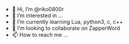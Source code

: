 - 👋 Hi, I’m @riko0800r
- 👀 I’m interested in ...
- 🌱 I’m currently learning Lua, python3, c, c++
- 💞️ I’m looking to collaborate on ZapperWord
- 📫 How to reach me ...

<!---
riko0800r/riko0800r is a ✨ special ✨ repository because its `README.md` (this file) appears on your GitHub profile.
You can click the Preview link to take a look at your changes.
--->
